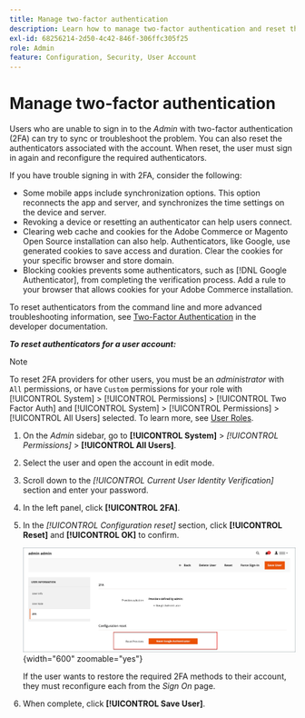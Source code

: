 ```yaml
---
title: Manage two-factor authentication
description: Learn how to manage two-factor authentication and reset the authenticators for Admin users.
exl-id: 68256214-2d50-4c42-846f-306ffc305f25
role: Admin
feature: Configuration, Security, User Account
---
```

# Manage two-factor authentication

Users who are unable to sign in to the _Admin_ with two-factor authentication (2FA) can try to sync or troubleshoot the problem. You can also reset the authenticators associated with the account. When reset, the user must sign in again and reconfigure the required authenticators.

If you have trouble signing in with 2FA, consider the following:

- Some mobile apps include synchronization options. This option reconnects the app and server, and synchronizes the time settings on the device and server.
- Revoking a device or resetting an authenticator can help users connect.
- Clearing web cache and cookies for the Adobe Commerce or Magento Open Source installation can also help. Authenticators, like Google, use generated cookies to save access and duration. Clear the cookies for your specific browser and store domain.
- Blocking cookies prevents some authenticators, such as [!DNL Google Authenticator], from completing the verification process. Add a rule to your browser that allows cookies for your Adobe Commerce installation.

To reset authenticators from the command line and more advanced troubleshooting information, see [Two-Factor Authentication](https://developer.adobe.com/commerce/testing/functional-testing-framework/two-factor-authentication/) in the developer documentation.

**_To reset authenticators for a user account:_**

>[!NOTE]
>
>To reset 2FA providers for other users, you must be an _administrator_ with `All` permissions, or have `Custom` permissions for your role with [!UICONTROL System] > [!UICONTROL Permissions] > [!UICONTROL Two Factor Auth] and [!UICONTROL System] > [!UICONTROL Permissions] > [!UICONTROL All Users] selected. To learn more, see [User Roles](permissions-user-roles.md).

1. On the _Admin_ sidebar, go to **[!UICONTROL System]** > _[!UICONTROL Permissions]_ > **[!UICONTROL All Users]**.

1. Select the user and open the account in edit mode.

1. Scroll down to the _[!UICONTROL Current User Identity Verification]_ section and enter your password.

1. In the left panel, click **[!UICONTROL 2FA]**.

1. In the _[!UICONTROL Configuration reset]_ section, click **[!UICONTROL Reset]** and **[!UICONTROL OK]** to confirm.

   ![User account - enable 2FA](./assets/admin-2fa-config-reset-providers.png){width="600" zoomable="yes"}

   If the user wants to restore the required 2FA methods to their account, they must reconfigure each from the _Sign On_ page.

1. When complete, click **[!UICONTROL Save User]**.
